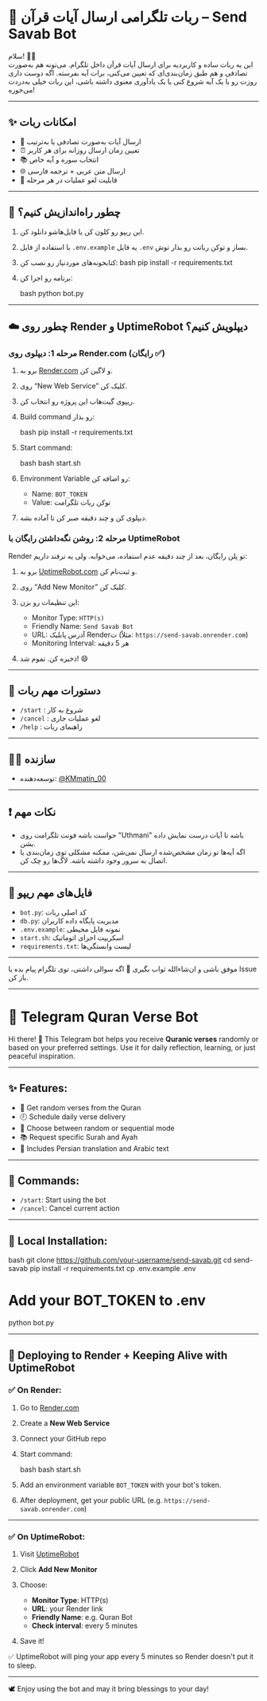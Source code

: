 
# 🕌 ربات تلگرامی ارسال آیات قرآن – Send Savab Bot

سلام! 🙋‍♂️  
این یه ربات ساده و کاربردیه برای ارسال آیات قرآن داخل تلگرام. می‌تونه هم به‌صورت تصادفی و هم طبق زمان‌بندی‌ای که تعیین می‌کنی، برات آیه بفرسته. اگه دوست داری روزت رو با یک آیه شروع کنی یا یک یادآوری معنوی داشته باشی، این ربات خیلی به‌دردت می‌خوره!

---

## ✨ امکانات ربات

- 📖 ارسال آیات به‌صورت تصادفی یا به‌ترتیب
- ⏰ تعیین زمان ارسال روزانه برای هر کاربر
- 📚 انتخاب سوره و آیه خاص
- 🌐 ارسال متن عربی + ترجمه فارسی
- 🔄 قابلیت لغو عملیات در هر مرحله

---

## 🚀 چطور راه‌اندازیش کنیم؟

1. این ریپو رو کلون کن یا فایل‌هاشو دانلود کن.
2. با استفاده از فایل `.env.example` یه فایل `.env` بساز و توکن رباتت رو بذار توش.
3. کتابخونه‌های موردنیاز رو نصب کن:
   bash
   pip install -r requirements.txt


4. برنامه رو اجرا کن:

   bash
   python bot.py
   

---

## ☁️ چطور روی Render و UptimeRobot دیپلویش کنیم؟

### مرحله 1: دیپلوی روی Render.com (رایگان ✅)

1. برو به [Render.com](https://render.com) و لاگین کن.

2. روی “New Web Service” کلیک کن.

3. ریپوی گیت‌هاب این پروژه رو انتخاب کن.

4. Build command رو بذار:

   bash
   pip install -r requirements.txt
   

5. Start command:

   bash
   bash start.sh
   

6. Environment Variable رو اضافه کن:

   * Name: `BOT_TOKEN`
   * Value: توکن ربات تلگرامت

7. دیپلوی کن و چند دقیقه صبر کن تا آماده بشه.

### مرحله 2: روشن نگه‌داشتن رایگان با UptimeRobot

Render تو پلن رایگان، بعد از چند دقیقه عدم استفاده، می‌خوابه. ولی یه ترفند داریم:

1. برو به [UptimeRobot.com](https://uptimerobot.com) و ثبت‌نام کن.
2. روی “Add New Monitor” کلیک کن.
3. این تنظیمات رو بزن:

   * Monitor Type: `HTTP(s)`
   * Friendly Name: `Send Savab Bot`
   * URL: آدرس پابلیک Renderت (مثلاً: `https://send-savab.onrender.com`)
   * Monitoring Interval: هر 5 دقیقه
4. ذخیره کن. تموم شد! 😄

---

## 🧪 دستورات مهم ربات

* `/start` : شروع به کار
* `/cancel` : لغو عملیات جاری
* `/help` : راهنمای ربات

---

## 👨‍💻 سازنده

* توسعه‌دهنده: [@KMmatin\_00](https://t.me/KMmatin_00)

---

## ❗ نکات مهم

* حواست باشه فونت تلگرامت روی "Uthmani" باشه تا آیات درست نمایش داده بشن.
* اگه آیه‌ها تو زمان مشخص‌شده ارسال نمی‌شن، ممکنه مشکلی توی زمان‌بندی یا اتصال به سرور وجود داشته باشه. لاگ‌ها رو چک کن.

---

## 📁 فایل‌های مهم ریپو

* `bot.py`: کد اصلی ربات
* `db.py`: مدیریت پایگاه داده کاربران
* `.env.example`: نمونه فایل محیطی
* `start.sh`: اسکریپت اجرای اتوماتیک
* `requirements.txt`: لیست وابستگی‌ها

---

موفق باشی و ان‌شاءالله ثواب بگیری 💚
اگه سوالی داشتی، توی تلگرام پیام بده یا Issue باز کن.



---

# 🕌 Telegram Quran Verse Bot

Hi there! 🙌
This Telegram bot helps you receive **Quranic verses** randomly or based on your preferred settings. Use it for daily reflection, learning, or just peaceful inspiration.

---

## ✨ Features:

* 📖 Get random verses from the Quran
* 🕗 Schedule daily verse delivery
* 🔄 Choose between random or sequential mode
* 📚 Request specific Surah and Ayah
* 💬 Includes Persian translation and Arabic text

---

## 🧭 Commands:

* `/start`: Start using the bot
* `/cancel`: Cancel current action

---

## 🧩 Local Installation:

bash
git clone https://github.com/your-username/send-savab.git
cd send-savab
pip install -r requirements.txt
cp .env.example .env
# Add your BOT_TOKEN to .env
python bot.py


---

## 🚀 Deploying to Render + Keeping Alive with UptimeRobot

### ✅ On Render:

1. Go to [Render.com](https://render.com)
2. Create a **New Web Service**
3. Connect your GitHub repo
4. Start command:

   bash
   bash start.sh
   
5. Add an environment variable `BOT_TOKEN` with your bot's token.
6. After deployment, get your public URL (e.g. `https://send-savab.onrender.com`)

---

### ✅ On UptimeRobot:

1. Visit [UptimeRobot](https://uptimerobot.com)
2. Click **Add New Monitor**
3. Choose:

   * **Monitor Type**: HTTP(s)
   * **URL**: your Render link
   * **Friendly Name**: e.g. Quran Bot
   * **Check interval**: every 5 minutes
4. Save it!

✅ UptimeRobot will ping your app every 5 minutes so Render doesn't put it to sleep.

---

🕊️ Enjoy using the bot and may it bring blessings to your day!



